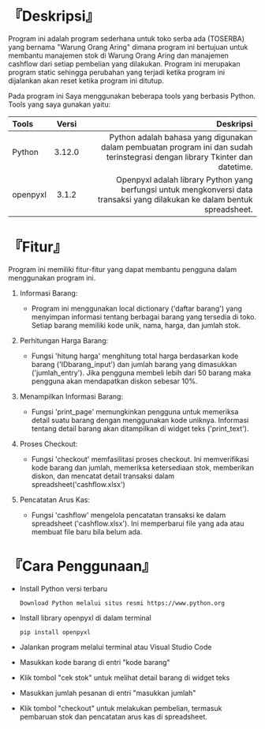 # 『Deskripsi』

Program ini adalah program sederhana untuk toko serba ada (TOSERBA) yang bernama "Warung Orang Aring" dimana program ini bertujuan untuk membantu manajemen stok di Warung Orang Aring dan manajemen cashflow dari setiap pembelian yang dilakukan. Program ini merupakan program static sehingga perubahan yang terjadi ketika program ini dijalankan akan reset ketika program ini ditutup.

Pada program ini Saya menggunakan beberapa tools yang berbasis Python. Tools yang saya gunakan yaitu:

| Tools    | Versi  |                                                                                                                    Deskripsi |
| :------- | :----: | ---------------------------------------------------------------------------------------------------------------------------: |
| Python   | 3.12.0 | Python adalah bahasa yang digunakan dalam pembuatan program ini dan sudah terinstegrasi dengan library Tkinter dan datetime. |
| openpyxl | 3.1.2  |  Openpyxl adalah library Python yang berfungsi untuk mengkonversi data transaksi yang dilakukan ke dalam bentuk spreadsheet. |

# 『Fitur』

Program ini memiliki fitur-fitur yang dapat membantu pengguna dalam menggunakan program ini.

1. Informasi Barang:

   - Program ini menggunakan local dictionary ('daftar barang') yang menyimpan informasi tentang berbagai barang yang tersedia di toko. Setiap barang memiliki kode unik, nama, harga, dan jumlah stok.

2. Perhitungan Harga Barang:

   - Fungsi 'hitung harga' menghitung total harga berdasarkan kode barang ('IDbarang_input') dan jumlah barang yang dimasukkan ('jumlah_entry'). Jika pengguna membeli lebih dari 50 barang maka pengguna akan mendapatkan diskon sebesar 10%.

3. Menampilkan Informasi Barang:

   - Fungsi 'print_page' memungkinkan pengguna untuk memeriksa detail suatu barang dengan menggunakan kode uniknya. Informasi tentang detail barang akan ditampilkan di widget teks ('print_text').

4. Proses Checkout:

   - Fungsi 'checkout' memfasilitasi proses checkout. Ini memverifikasi kode barang dan jumlah, memeriksa ketersediaan stok, memberikan diskon, dan mencatat detail transaksi dalam spreadsheet('cashflow.xlsx')

5. Pencatatan Arus Kas:

   - Fungsi 'cashflow' mengelola pencatatan transaksi ke dalam spreadsheet ('cashflow.xlsx'). Ini memperbarui file yang ada atau membuat file baru bila belum ada.

# 『Cara Penggunaan』

- Install Python versi terbaru

  ```
  Download Python melalui situs resmi https://www.python.org
  ```

- Install library openpyxl di dalam terminal

  ```
  pip install openpyxl
  ```

- Jalankan program melalui terminal atau Visual Studio Code

- Masukkan kode barang di entri "kode barang"

- Klik tombol "cek stok" untuk melihat detail barang di widget teks

- Masukkan jumlah pesanan di entri "masukkan jumlah"

- Klik tombol "checkout" untuk melakukan pembelian, termasuk pembaruan stok dan pencatatan arus kas di spreadsheet.
